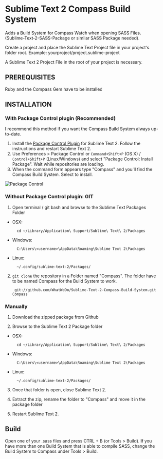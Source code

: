 Sublime Text 2 Compass Build System
=======================================

Adds a Build System for Compass Watch when opening SASS Files. (Sublime-Text-2-SASS-Package or similar SASS Package needed).

Create a project and place the Sublime Text Project file in your project's folder root.
Example:
    yourproject/project.sublime-project

A Sublime Text 2 Project File in the root of your project is necessary.

PREREQUISITES
------------------------------------

Ruby and the Compass Gem have to be installed

INSTALLATION
------------------------------------

### With Package Control plugin (Recommended)

I recommend this method If you want the Compass Build System always up-to-date.

1. Install the [Package Control Plugin](http://wbond.net/sublime_packages/package_control) for Sublime Text 2. Follow the instructions and restart Sublime Text 2.
2. Use Preferences > Package Control or `Command+Shift+P` (OS X) / `Control+Shift+P` (Linux/Windows) and select "Package Control: Install Package". Wait while repositories are loading.
3. When the command form appears type "Compass" and you'll find the Compass Build System. Select to install.

![Package Control](http://f.cl.ly/items/191f1R0G2T0v0q1N0n3x/Image%202012-08-01%20at%202.52.08%20PM.png)


### Without Package Control plugin: GIT

1. Open terminal / git bash and browse to the Sublime Text Packages Folder

* OSX:

        cd ~/Library/Application\ Support/Sublime\ Text\ 2/Packages

* Windows:

        C:\Users\<username>\AppData\Roaming\Sublime Text 2\Packages

* Linux:

        ~/.config/sublime-text-2/Packages/

2. `git clone` the repository in a Folder named "Compass". The folder have to be named Compass for the Build System to work.

        git://github.com/WhatWeDo/Sublime-Text-2-Compass-Build-System.git Compass

### Manually

1. Download the zipped package from Github

2. Browse to the Sublime Text 2 Package folder

* OSX:

        cd ~/Library/Application\ Support/Sublime\ Text\ 2/Packages

* Windows:

        C:\Users\<username>\AppData\Roaming\Sublime Text 2\Packages

* Linux:

        ~/.config/sublime-text-2/Packages/

3. Once that folder is open, close Sublime Text 2.

4. Extract the zip, rename the folder to "Compass" and move it in the package folder

5. Restart Sublime Text 2.

Build
------------------------------------

Open one of your .sass files and press CTRL + B (or Tools > Build). If you have more than one Build System that is able to compile SASS, change the Build System to Compass under Tools > Build.